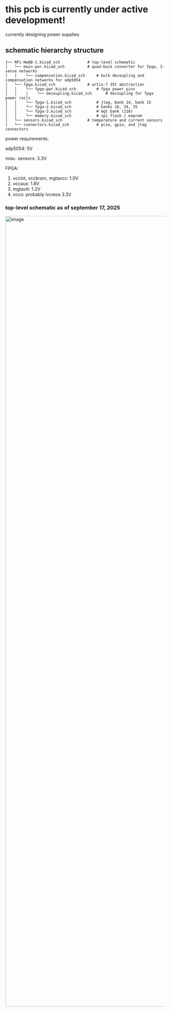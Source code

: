 # this pcb is currently under active development!
currently designing power supplies

## schematic hierarchy structure
```
├── RPi-HwAB-1.kicad_sch			# top-level schematic
│   └── main-pwr.kicad_sch			# quad-buck converter for fpga, I-sense networks
│   │	 └── compensation.kicad_sch		# bulk decoupling and compensation networks for adp5054
│   └── fpga.kicad_sch				# artix-7 35t abstraction
│   │    └── fpga-pwr.kicad_sch			# fpga power pins
│   │    │    └── decoupling.kicad_sch		# decoupling for fpga power rails
│   │    └── fpga-1.kicad_sch			# jtag, bank 14, bank 15
│   │    └── fpga-2.kicad_sch			# banks 16, 34, 35
│   │    └── fpga-3.kicad_sch			# mgt bank (216)
│   │    └── memory.kicad_sch			# spi flash / eeprom
│   └── sensors.kicad_sch			# temperature and current sensors
│   └── connectors.kicad_sch			# pcie, gpio, and jtag connectors
```


power requirements:

adp5054: 5V

misc. sensors: 3.3V

FPGA:
  1. vccint, vccbram, mgtavcc: 1.0V
  2. vccaux: 1.8V
  3. mgtavtt: 1.2V
  4. vcco: probably lvcmos 3.3V

### top-level schematic as of september 17, 2025
<img width="3507" height="2480" alt="image" src="https://github.com/user-attachments/assets/e3aa4854-88a9-4cb2-9c30-42b6e4c14104" />
